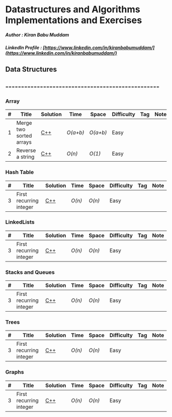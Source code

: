 # Datastructures and Algorithms Implementations and Exercises

##### Author : Kiran Babu Muddam 

##### LinkedIn Profile : [https://www.linkedin.com/in/kiranbabumuddam/](https://www.linkedin.com/in/kiranbabumuddam/)

## Data Structures
## -------------------------------------------------

### Array

|  #  | Title           |  Solution       |  Time           | Space           | Difficulty    | Tag          | Note| 
|-----|---------------- | --------------- | --------------- | --------------- | ------------- |--------------|-----|
1 | Merge two sorted arrays | [C++](./Arrays/MergeTwoSortedArrays.cpp)  | _O(a+b)_       | _O(a+b)_          | Easy         |||
2 | Reverse a string | [C++](./Arrays/ReverseAString.cpp)  | _O(n)_       | _O(1)_          | Easy         |||

### Hash Table

|  #  | Title           |  Solution       |  Time           | Space           | Difficulty    | Tag          | Note| 
|-----|---------------- | --------------- | --------------- | --------------- | ------------- |--------------|-----|
3 | First recurring integer | [C++](./Hash-Tables/FirstRecurringIntegerInArray.cpp)  | _O(n)_       | _O(n)_          | Easy         |||

### LinkedLists

|  #  | Title           |  Solution       |  Time           | Space           | Difficulty    | Tag          | Note| 
|-----|---------------- | --------------- | --------------- | --------------- | ------------- |--------------|-----|
3 | First recurring integer | [C++](./Hash-Tables/FirstRecurringIntegerInArray.cpp)  | _O(n)_       | _O(n)_          | Easy         |||

### Stacks and Queues

|  #  | Title           |  Solution       |  Time           | Space           | Difficulty    | Tag          | Note| 
|-----|---------------- | --------------- | --------------- | --------------- | ------------- |--------------|-----|
3 | First recurring integer | [C++](./Hash-Tables/FirstRecurringIntegerInArray.cpp)  | _O(n)_       | _O(n)_          | Easy         |||

### Trees

|  #  | Title           |  Solution       |  Time           | Space           | Difficulty    | Tag          | Note| 
|-----|---------------- | --------------- | --------------- | --------------- | ------------- |--------------|-----|
3 | First recurring integer | [C++](./Hash-Tables/FirstRecurringIntegerInArray.cpp)  | _O(n)_       | _O(n)_          | Easy         |||

### Graphs

|  #  | Title           |  Solution       |  Time           | Space           | Difficulty    | Tag          | Note| 
|-----|---------------- | --------------- | --------------- | --------------- | ------------- |--------------|-----|
3 | First recurring integer | [C++](./Hash-Tables/FirstRecurringIntegerInArray.cpp)  | _O(n)_       | _O(n)_          | Easy         |||



